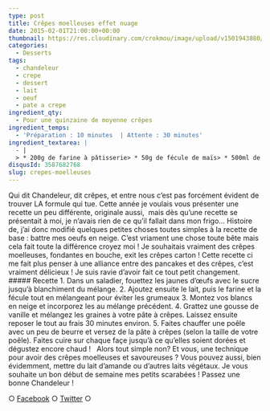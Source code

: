 ```yaml
---
type: post
title: Crêpes moelleuses effet nuage
date: 2015-02-01T21:00:00+00:00
thumbnail: https://res.cloudinary.com/crokmou/image/upload/v1501943880/crepe-nuage-chandeleur-recette-blog-culinaire-crokmou.jpg
categories: 
  - Desserts
tags: 
  - chandeleur
  - crepe
  - dessert
  - lait
  - oeuf
  - pate a crepe
ingredient_qty: 
  - Pour une quinzaine de moyenne crêpes
ingredient_temps: 
  - 'Préparation : 10 minutes  | Attente : 30 minutes'
ingredient_textarea: |
  - |
  > * 200g de farine à pâtisserie> * 50g de fécule de maïs> * 500ml de lait> * 4 oeufs> * 50g de sucre> * 1 gousse de vanille
disqusId: 3587682768
slug: crepes-moelleuses
---
```


Qui dit Chandeleur, dit crêpes, et entre nous c’est pas forcément évident de trouver LA formule qui tue. Cette année je voulais vous présenter une recette un peu différente, originale aussi,  mais dès qu’une recette se présentait à moi, je n’avais rien de ce qu’il fallait dans mon frigo… Histoire de, j’ai donc modifié quelques petites choses toutes simples à la recette de base : battre mes oeufs en neige. C’est vriament une chose toute bête mais cela fait toute la différence croyez moi ! Je souhaitais vraiment des crêpes moelleuses, fondantes en bouche, exit les crêpes carton ! Cette recette ci me fait plus penser à une alliance entre des pancakes et des crêpes, c’est vraiment délicieux ! Je suis ravie d’avoir fait ce tout petit changement.   ##### Recette 1\. Dans un saladier, fouettez les jaunes d’œufs avec le sucre jusqu’à blanchiment du mélange. 2\. Ajoutez ensuite le lait, puis le farine et la fécule tout en mélangeant pour éviter les grumeaux 3\. Montez vos blancs en neige et incorporez les au mélange précédent. 4\. Grattez une gousse de vanille et mélangez les graines à votre pâte à crêpes. Laissez ensuite reposer le tout au frais 30 minutes environ. 5\. Faites chauffer une poêle avec un peu de beurre et versez de la pâte à crêpes (selon la taille de votre poêle). Faites cuire sur chaque façe jusqu’à ce qu’elles soient dorées et dégustez encore chaud !   Alors tout simple non? Et vous, une technique pour avoir des crêpes moelleuses et savoureuses ? Vous pouvez aussi, bien évidemment, mettre du lait d’amande ou d’autres laits végétaux. Je vous souhaite un bon début de semaine mes petits scarabées ! Passez une bonne Chandeleur !

○ [Facebook](https://www.facebook.com/crokmou.blog) ○ [Twitter](https://twitter.com/Crokmou) ○